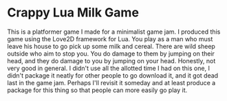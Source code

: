 # Crappy Lua Milk Game

This is a platformer game I made for a minimalist game jam. I produced this game using the Love2D framework for Lua. You play as a man who must leave his house to go pick up some milk and cereal. There are wild sheep outside who aim to stop you. You do damage to them by jumping on their head, and they do damage to you by jumping on your head. Honestly, not very good in general. I didn't use all the allotted time I had on this one, I didn't package it neatly for other people to go download it, and it got dead last in the game jam.  Perhaps I'll revisit it someday and at least produce a package for this thing so that people can more easily go play it. 
